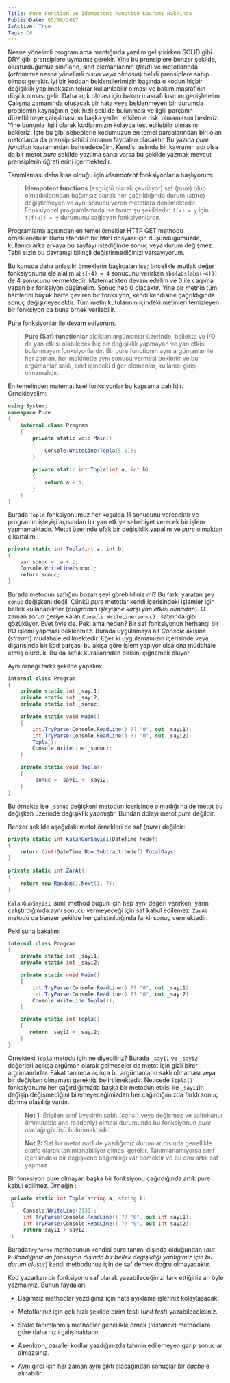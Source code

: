 ```yaml
---
Title: Pure Function ve Idempotent Function Kavramı Hakkında
PublishDate: 03/08/2017
IsActive: True
Tags: C#
---
```


Nesne yönelimli programlama mantığında yazılım geliştirirken SOLID gibi DRY gibi prensiplere uymamız gerekir. Yine bu prensiplere benzer şekilde,  oluşturduğumuz sınıfların, sınıf elemanlarının (_field_) ve metotlarında (_ortamımız nesne yönelimli olsun veya olmasın_) belirli prensiplere sahip olması gerekir.
İyi bir koddan beklentilerimizin başında o kodun hiçbir değişiklik yapılmaksızın tekrar kullanılabilir olması ve bakım masrafının düşük olması gelir. Daha açık olması için bakım masrafı kısmını genişletelim. Çalışma zamanında oluşacak bir hata veya beklenmeyen bir durumda problemin kaynağının çok hızlı şekilde bulunması ve ilgili parçanın düzeltilmeye çalışılmasının başka yerleri etkileme riski olmamasını bekleriz. Yine bununla ilgili olarak kodlarımızın kolayca test edilebilir olmasını bekleriz.
İşte bu gibi sebeplerle kodumuzun en temel parçalarından biri olan metotlarda da prensip sahibi olmanın faydaları olacaktır. Bu yazıda _pure function_ kavramından bahsedeceğim. Kendisi aslında bir kavramın adı olsa da bir metot _pure_ şekilde yazılma şansı varsa bu şekilde yazmak mevcut prensiplerin öğretilerini içermektedir.

Tanımlaması daha kısa olduğu için _idempotent_ fonksiyonlarla başlıyorum:

> **Idempotent functions**  (eşgüçlü olarak çevriliyor) saf (_pure_) olup olmadıklarından bağımsız olarak her çağrıldığında durum (_state_) değiştirmeyen ve aynı sonucu veren metotlara denilmektedir. Fonksiyonel programlamada ise tanım şu şekildedir:  `f(x) = y` için `f(f(x)) = y` durumunu sağlayan fonksiyonlardır. 

Programlama açısından en temel örnekler HTTP GET methodu örneklenebilir. Bunu standart bir html dosyası için düşündüğümüzde, kullanıcı arka arkaya bu sayfayı istediğinde sonuç veya durum değişmez. Tabii sizin bu davranışı bilinçli değiştirmediğinizi varsayıyorum.

Bu konuda daha anlaşılır örneklerin başlıcaları ise; öncelikle mutlak değer fonksiyonunu ele alalım `abs(-4) = 4` sonucunu verirken `abs(abs(abs(-4)))` de 4 sonucunu vermektedir. Matematikten devam edelim ve 0 ile çarpma yapan bir fonksiyon düşünelim. Sonuç hep 0 olacaktır. Yine bir metnin tüm harflerini büyük harfe çeviren bir fonksiyon, kendi kendisine çağrıldığında sonuç değişmeyecektir. Tüm metin kutularının içindeki metinleri temizleyen bir fonksiyon da buna örnek verilebilir.

Pure fonksiyonlar ile devam ediyorum.

> **Pure (Saf) functionlar** aldıkları argümanlar üzerinde, bellekte ve I/O da yan etkisi olabilecek hiç bir değişiklik yapmayan ve yan etkisi bulunmayan fonksiyonlardır. Bir pure functionın aynı argümanlar  ile her zaman, her makinede aynı sonucu vermesi beklenir ve bu argümanlar saklı, sınıf içindeki diğer elemanlar, kullanıcı girişi olmamalıdır.

En temelinden matematiksel fonksiyonlar bu kapsama dahildir. Örnekleyelim:

```csharp
using System;
namespace Pure
{
    internal class Program
    {
        private static void Main()
        {
            Console.WriteLine(Topla(5,6));
        }

        private static int Topla(int a, int b)
        {
            return a + b;
        }
    }
}
```
Burada `Topla` fonksiyonumuz her koşulda 11 sonucunu verecektir ve programın işleyişi açısından bir yan etkiye sebebiyet verecek bir işlem yapmamaktadır. Metot üzerinde ufak bir değişiklik yapalım ve *pure* olmaktan çıkartalım :

```csharp
private static int Topla(int a, int b)
{
    var sonuc =  a + b;
    Console.WriteLine(sonuc);
    return sonuc;
}
```
Burada metodun saflığını bozan şeyi görebildiniz mi? Bu farkı yaratan şey `sonuc` değişkeni değil. Çünkü _pure_ metotlar kendi içerisindeki işlemler için bellek kullanabilirler (_programın işleyişine karşı yan etkisi olmadan_). O zaman sorun geriye kalan `Console.WriteLine(sonuc);` satırında gibi gözüküyor. Evet öyle de. Peki ama neden? Bir saf fonksiyonun herhangi bir I/O işlemi yapması beklenmez. Burada uygulamaya ait _Console_ akışına (_stream_) müdahale edilmektedir. Eğer ki uygulamamızın içerisinde veya dışarısında bir kod parçası bu akışa göre işlem yapıyor olsa ona müdahale etmiş olurduk. Bu da saflık kurallarından birisini çiğnemek oluyor.

Aynı örneği farklı şekilde yapalım:

```csharp
internal class Program
{
    private static int _sayi1;
    private static int _sayi2;
    private static int _sonuc;

    private static void Main()
    {
        int.TryParse(Console.ReadLine() ?? "0", out _sayi1);
        int.TryParse(Console.ReadLine() ?? "0", out _sayi2);
        Topla();
        Console.WriteLine(_sonuc);
    }

    private static void Topla()
    {
        _sonuc = _sayi1 + _sayi2;
    }
}
```
Bu örnekte ise `_sonuc` değişkeni metodun içerisinde olmadığı halde metot bu değişken üzerinde değişiklik yapmıştır. Bundan dolayı metot _pure_ değildir.

Benzer şekilde aşağıdaki metot örnekleri de saf (_pure_) değildir:

```csharp
private static int KalanGunSayisi(DateTime hedef)
{
    return (int)DateTime.Now.Subtract(hedef).TotalDays;
}

private static int ZarAt()
{
    return new Random().Next(1, 7);
}
```
`KalanGunSayisi` isimli method bugün için hep aynı değeri verirken, yarın çalıştırdığımda aynı sonucu vermeyeceği için saf kabul edilemez.
`ZarAt` metodu da benzer şekilde her çalıştırıldığında farklı sonuç vermektedir.

Peki şuna bakalım:

```csharp
internal class Program
{
    private static int _sayi1;
    private static int _sayi2;

    private static void Main()
    {
        int.TryParse(Console.ReadLine() ?? "0", out _sayi1);
        int.TryParse(Console.ReadLine() ?? "0", out _sayi2);
        Console.WriteLine(Topla());
    }

    private static int Topla()
    {
       return _sayi1 + _sayi2;
    }
}
```
Örnekteki `Topla` metodu için ne diyebiliriz? Burada `_sayi1` ve `_sayi2` değerleri açıkça argüman olarak gelmeseler de metot için gizli birer argümandırlar. Fakat tanımda açıkça bu argümanların saklı olmaması veya bir değişken olmaması gerektiği belirtilmektedir. Neticede `Topla()` fonksiyonunu her çağırdığımızda başka bir metodun etkisi ile `_sayi1`in değişip değişmediğini bilemeyeceğimizden her çağırdığımızda farklı sonuç dönme olasılığı vardır.

> **Not 1:** Erişilen sınıf üyesinin sabit (_const_) veya değişmez ve saltokunur (immutable and readonly) olması durumunda bu fonksiyonun _pure_ olacağı görüşü bulunmaktadır. 
>
> **Not 2:**  Saf bir metot not1 de yazdığımız durumlar dışında genellikle _static_ olarak tanımlanabiliyor olması gerekir. Tanımlanamıyorsa sınıf içerisindeki bir değişkene bağımlılığı var demektir ve bu onu artık saf yapmaz.

Bir fonksiyon pure olmayan başka bir fonksiyonu çağırdığında artık pure kabul edilmez. Örneğin :

```csharp
 private static int Topla(string a, string b)
 {
     Console.WriteLine(2131);
     int.TryParse(Console.ReadLine() ?? "0", out int sayi1);
     int.TryParse(Console.ReadLine() ?? "0", out int sayi2);
     return sayi1 + sayi2;
 }
```

Burada`TryParse` methodunun kendisi pure tanımı dışında olduğundan (_out kullandığınız an fonksiyon dışında bir bellek değişikliği yaptığımız için bu durum oluşur_) kendi methodunuz için de saf demek doğru olmayacaktır.

Kod yazarken bir fonksiyonu saf olarak yazabileceğinizi fark ettiğiniz an öyle yazmalıyız. Bunun faydaları:

* Bağımsız methodlar yazdığınız için hata ayıklama işleriniz kolaylaşacak.

* Metotlarınız için çok hızlı şekilde birim testi (_unit test_) yazabileceksiniz.

* _Static_ tanımlanmış methodlar genellikle örnek (_instance_) methodlara göre daha hızlı çalışmaktadır.

* Asenkron, parallel kodlar yazdığınızda tahmin edilemeyen garip sonuçlar almazsınız.

* Aynı girdi için her zaman aynı çıktı olacağından sonuçlar bir _cache_'e alınabilir. 

  ​



